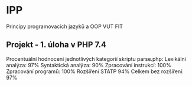 # IPP
Principy programovacích jazyků a OOP VUT FIT

## Projekt - 1. úloha v PHP 7.4
Procentuální hodnocení jednotlivých kategorií skriptu parse.php:
Lexikální analýza: 97%
Syntaktická analýza: 90%
Zpracování instrukcí: 100%
Zpracování programů: 100%
Rozšíření STATP 94%
Celkem bez rozšíření: 97%

